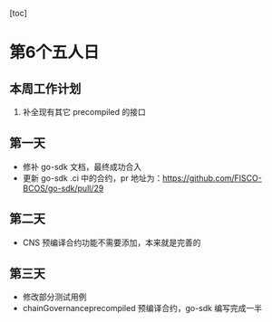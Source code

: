 [toc]

# 第6个五人日

## 本周工作计划

1. 补全现有其它 precompiled 的接口

## 第一天

- 修补 go-sdk 文档，最终成功合入
- 更新 go-sdk .ci 中的合约，pr 地址为：https://github.com/FISCO-BCOS/go-sdk/pull/29

## 第二天

- CNS 预编译合约功能不需要添加，本来就是完善的

## 第三天

- 修改部分测试用例
- chainGovernanceprecompiled 预编译合约，go-sdk 编写完成一半